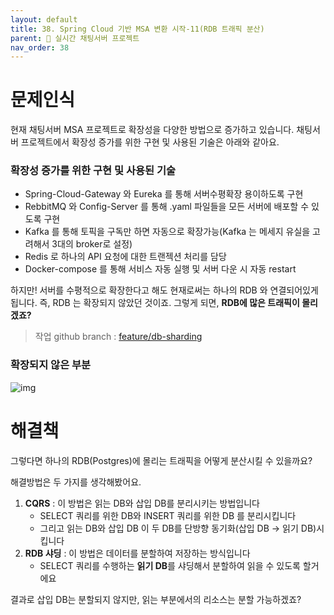 ```yaml
---
layout: default
title: 38. Spring Cloud 기반 MSA 변환 시작-11(RDB 트래픽 분산)
parent: 📌 실시간 채팅서버 프로젝트
nav_order: 38
---
```

# 문제인식

현재 채팅서버 MSA 프로젝트로 확장성을 다양한 방법으로 증가하고 있습니다.
채팅서버 프로젝트에서 확장성 증가를 위한 구현 및 사용된 기술은 아래와 같아요.

### 확장성 증가를 위한 구현 및 사용된 기술
* Spring-Cloud-Gateway 와 Eureka 를 통해 서버수평확장 용이하도록 구현
* RebbitMQ 와 Config-Server 를 통해 .yaml 파일들을 모든 서버에 배포할 수 있도록 구현
* Kafka 를 통해 토픽을 구독만 하면 자동으로 확장가능(Kafka 는 메세지 유실을 고려해서 3대의 broker로 설정)
* Redis 로 하나의 API 요청에 대한 트랜젝션 처리를 담당
* Docker-compose 를 통해 서비스 자동 실행 및 서버 다운 시 자동 restart

하지만! 서버를 수평적으로 확장한다고 해도 현재로써는 하나의 RDB 와 연결되어있게 됩니다. 즉, RDB 는 확장되지 않았던 것이죠. 
그렇게 되면, **RDB에 많은 트래픽이 몰리겠죠?**
> 작업 github branch : [feature/db-sharding](https://github.com/ghkdqhrbals/spring-chatting-server/tree/feature/db-sharding)

### 확장되지 않은 부분
![img](../../../assets/img/etc/1.svg)


# 해결책

그렇다면 하나의 RDB(Postgres)에 몰리는 트래픽을 어떻게 분산시킬 수 있을까요?

해결방법은 두 가지를 생각해봤어요.

1. **CQRS** : 이 방법은 읽는 DB와 삽입 DB를 분리시키는 방법입니다
   * SELECT 쿼리를 위한 DB와 INSERT 쿼리를 위한 DB 를 분리시킵니다
   * 그리고 읽는 DB와 삽입 DB 이 두 DB를 단방향 동기화(삽입 DB -> 읽기 DB)시킵니다
2. **RDB 샤딩** : 이 방법은 데이터를 분할하여 저장하는 방식입니다
   * SELECT 쿼리를 수행하는 **읽기 DB**를 샤딩해서 분할하여 읽을 수 있도록 할거에요

결과로 삽입 DB는 분할되지 않지만, 읽는 부분에서의 리소스는 분할 가능하겠죠?